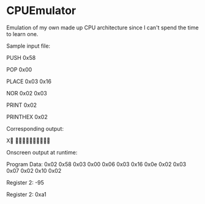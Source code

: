 # CPUEmulator

Emulation of my own made up CPU architecture since I can't spend the time to learn one.

Sample input file:

PUSH 0x58

POP 0x00

PLACE 0x03 0x16

NOR 0x02 0x03

PRINT 0x02

PRINTHEX 0x02



Corresponding output:

X 



Onscreen output at runtime:

Program Data: 
0x02 0x58 0x03 0x00 0x06 0x03 0x16 0x0e 0x02 0x03 0x07 0x02 0x10 0x02

Register 2: -95

Register 2: 0xa1
